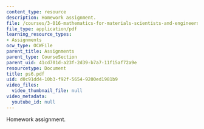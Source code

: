 ```yaml
---
content_type: resource
description: Homework assignment.
file: /courses/3-016-mathematics-for-materials-scientists-and-engineers-fall-2005/d0c91dd410b3f92f56549200ed1981b9_ps6.pdf
file_type: application/pdf
learning_resource_types:
- Assignments
ocw_type: OCWFile
parent_title: Assignments
parent_type: CourseSection
parent_uid: 41cd701d-a23f-2d39-b7a7-11f15af72a9e
resourcetype: Document
title: ps6.pdf
uid: d0c91dd4-10b3-f92f-5654-9200ed1981b9
video_files:
  video_thumbnail_file: null
video_metadata:
  youtube_id: null
---
```

Homework assignment.